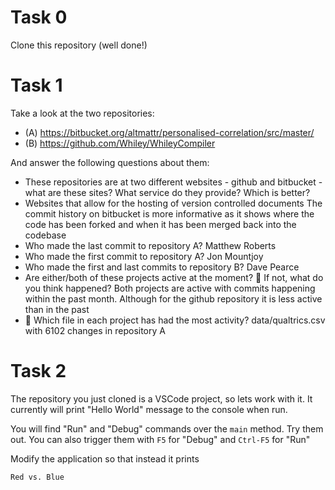 # Task 0

Clone this repository (well done!)

# Task 1

Take a look at the two repositories:

  * (A) https://bitbucket.org/altmattr/personalised-correlation/src/master/
  * (B) https://github.com/Whiley/WhileyCompiler

And answer the following questions about them:

  * These repositories are at two different websites - github and bitbucket - what are these sites?  What service do they provide? Which is better?
  *   Websites that allow for the hosting of version controlled documents
      The commit history on bitbucket is more informative as it shows where the code has been forked and when it has been merged
      back into the codebase
  * Who made the last commit to repository A?
      Matthew Roberts  
  * Who made the first commit to repository A? 
      Jon Mountjoy
  * Who made the first and last commits to repository B?
      Dave Pearce
  * Are either/both of these projects active at the moment? 🤔 If not, what do you think happened?
    Both projects are active with commits happening within the past month. Although for the github repository it is less active than in the past
  * 🤔 Which file in each project has had the most activity?
    data/qualtrics.csv with 6102 changes in repository A

# Task 2

The repository you just cloned is a VSCode project, so lets work with it.  It currently will print "Hello World" message to the console when run.

You will find "Run" and "Debug" commands over the `main` method.  Try them out.  You can also trigger them with `F5` for "Debug" and `Ctrl-F5` for "Run"

Modify the application so that instead it prints

~~~~~
Red vs. Blue
~~~~~

